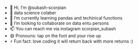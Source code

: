 - 👋 Hi, I’m @subash-scorpian
- 👀 data science colaber 
- 🌱 I’m currently learning pandas and techinical functions
- 💞️ I’m looking to collaborate on data entu persons
- 📫 You can reach me via instagram scorpian_subash
- 😄 Pronouns: tap on the foot and your rise up 
- ⚡ Fun fact: love coding it will return back with more returns :)

<!---
subash-scorpian/subash-scorpian is a ✨ special ✨ repository because its `README.md` (this file) appears on your GitHub profile.
You can click the Preview link to take a look at your changes.
--->
